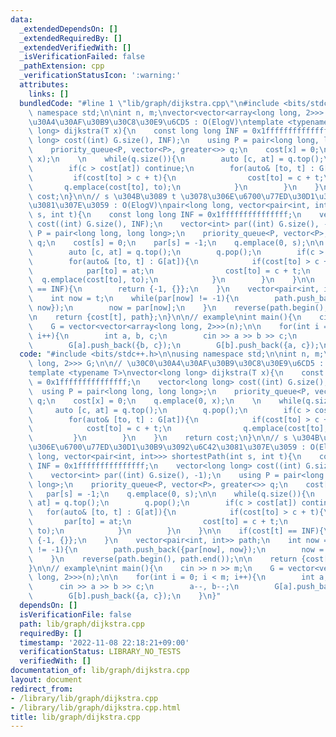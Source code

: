 ```yaml
---
data:
  _extendedDependsOn: []
  _extendedRequiredBy: []
  _extendedVerifiedWith: []
  _isVerificationFailed: false
  _pathExtension: cpp
  _verificationStatusIcon: ':warning:'
  attributes:
    links: []
  bundledCode: "#line 1 \"lib/graph/dijkstra.cpp\"\n#include <bits/stdc++.h>\n\nusing\
    \ namespace std;\n\nint n, m;\nvector<vector<array<long long, 2>>> G;\n\n// \u30C0\
    \u30A4\u30AF\u30B9\u30C8\u30E9\u6CD5 : O(ElogV)\ntemplate <typename T>\nvector<long\
    \ long> dijkstra(T x){\n    const long long INF = 0x1fffffffffffffff;\n    vector<long\
    \ long> cost((int) G.size(), INF);\n    using P = pair<long long, long long>;\n\
    \    priority_queue<P, vector<P>, greater<>> q;\n    cost[x] = 0;\n    q.emplace(0,\
    \ x);\n    \n    while(q.size()){\n        auto [c, at] = q.top();\n        q.pop();\n\
    \        if(c > cost[at]) continue;\n        for(auto& [to, t] : G[at]){\n   \
    \         if(cost[to] > c + t){\n                cost[to] = c + t;\n         \
    \       q.emplace(cost[to], to);\n            }\n        }\n    }\n    return\
    \ cost;\n}\n\n// s \u304B\u3089 t \u3078\u306E\u6700\u77ED\u30D1\u30B9\u3092\u6C42\
    \u3081\u307E\u3059 : O(ElogV)\npair<long long, vector<pair<int, int>>> shortestPath(int\
    \ s, int t){\n    const long long INF = 0x1fffffffffffffff;\n    vector<long long>\
    \ cost((int) G.size(), INF);\n    vector<int> par((int) G.size(), -1);\n    using\
    \ P = pair<long long, long long>;\n    priority_queue<P, vector<P>, greater<>>\
    \ q;\n    cost[s] = 0;\n    par[s] = -1;\n    q.emplace(0, s);\n\n    while(q.size()){\n\
    \        auto [c, at] = q.top();\n        q.pop();\n        if(c > cost[at]) continue;\n\
    \        for(auto& [to, t] : G[at]){\n            if(cost[to] > c + t){\n    \
    \            par[to] = at;\n                cost[to] = c + t;\n              \
    \  q.emplace(cost[to], to);\n            }\n        }\n    }\n\n    if(cost[t]\
    \ == INF){\n        return {-1, {}};\n    }\n    vector<pair<int, int>> path;\n\
    \    int now = t;\n    while(par[now] != -1){\n        path.push_back({par[now],\
    \ now});\n        now = par[now];\n    }\n    reverse(path.begin(), path.end());\n\
    \n    return {cost[t], path};\n}\n\n// example\nint main(){\n    cin >> n >> m;\n\
    \    G = vector<vector<array<long long, 2>>>(n);\n\n    for(int i = 0; i < m;\
    \ i++){\n        int a, b, c;\n        cin >> a >> b >> c;\n        a--, b--;\n\
    \        G[a].push_back({b, c});\n        G[b].push_back({a, c});\n    }\n}\n"
  code: "#include <bits/stdc++.h>\n\nusing namespace std;\n\nint n, m;\nvector<vector<array<long\
    \ long, 2>>> G;\n\n// \u30C0\u30A4\u30AF\u30B9\u30C8\u30E9\u6CD5 : O(ElogV)\n\
    template <typename T>\nvector<long long> dijkstra(T x){\n    const long long INF\
    \ = 0x1fffffffffffffff;\n    vector<long long> cost((int) G.size(), INF);\n  \
    \  using P = pair<long long, long long>;\n    priority_queue<P, vector<P>, greater<>>\
    \ q;\n    cost[x] = 0;\n    q.emplace(0, x);\n    \n    while(q.size()){\n   \
    \     auto [c, at] = q.top();\n        q.pop();\n        if(c > cost[at]) continue;\n\
    \        for(auto& [to, t] : G[at]){\n            if(cost[to] > c + t){\n    \
    \            cost[to] = c + t;\n                q.emplace(cost[to], to);\n   \
    \         }\n        }\n    }\n    return cost;\n}\n\n// s \u304B\u3089 t \u3078\
    \u306E\u6700\u77ED\u30D1\u30B9\u3092\u6C42\u3081\u307E\u3059 : O(ElogV)\npair<long\
    \ long, vector<pair<int, int>>> shortestPath(int s, int t){\n    const long long\
    \ INF = 0x1fffffffffffffff;\n    vector<long long> cost((int) G.size(), INF);\n\
    \    vector<int> par((int) G.size(), -1);\n    using P = pair<long long, long\
    \ long>;\n    priority_queue<P, vector<P>, greater<>> q;\n    cost[s] = 0;\n \
    \   par[s] = -1;\n    q.emplace(0, s);\n\n    while(q.size()){\n        auto [c,\
    \ at] = q.top();\n        q.pop();\n        if(c > cost[at]) continue;\n     \
    \   for(auto& [to, t] : G[at]){\n            if(cost[to] > c + t){\n         \
    \       par[to] = at;\n                cost[to] = c + t;\n                q.emplace(cost[to],\
    \ to);\n            }\n        }\n    }\n\n    if(cost[t] == INF){\n        return\
    \ {-1, {}};\n    }\n    vector<pair<int, int>> path;\n    int now = t;\n    while(par[now]\
    \ != -1){\n        path.push_back({par[now], now});\n        now = par[now];\n\
    \    }\n    reverse(path.begin(), path.end());\n\n    return {cost[t], path};\n\
    }\n\n// example\nint main(){\n    cin >> n >> m;\n    G = vector<vector<array<long\
    \ long, 2>>>(n);\n\n    for(int i = 0; i < m; i++){\n        int a, b, c;\n  \
    \      cin >> a >> b >> c;\n        a--, b--;\n        G[a].push_back({b, c});\n\
    \        G[b].push_back({a, c});\n    }\n}"
  dependsOn: []
  isVerificationFile: false
  path: lib/graph/dijkstra.cpp
  requiredBy: []
  timestamp: '2022-11-08 22:18:21+09:00'
  verificationStatus: LIBRARY_NO_TESTS
  verifiedWith: []
documentation_of: lib/graph/dijkstra.cpp
layout: document
redirect_from:
- /library/lib/graph/dijkstra.cpp
- /library/lib/graph/dijkstra.cpp.html
title: lib/graph/dijkstra.cpp
---
```


